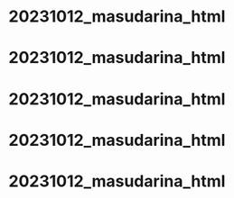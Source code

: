 # 20231012_masudarina_html
# 20231012_masudarina_html
# 20231012_masudarina_html
# 20231012_masudarina_html
# 20231012_masudarina_html

